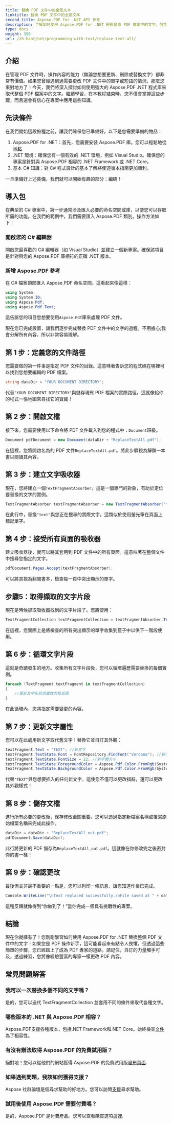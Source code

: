 ```yaml
---
title: 替換 PDF 文件中的全部文本
linktitle: 替換 PDF 文件中的全部文本
second_title: Aspose.PDF for .NET API 參考
description: 了解如何使用 Aspose.PDF for .NET 輕鬆替換 PDF 檔案中的文字。包含程式碼片段的完整指南。
type: docs
weight: 350
url: /zh-hant/net/programming-with-text/replace-text-all/
---
```

## 介紹

在管理 PDF 文件時，操作內容的能力（無論您想要更新、刪除或替換文字）都非常有價值。如果您曾經遇到過需要更改 PDF 文件中的單字或短語的情況，那麼您來對地方了！今天，我們將深入探討如何使用強大的 Aspose.PDF .NET 程式庫來取代整個 PDF 檔案中的文字。繼續學習，在本教程結束時，您不僅會掌握這些步驟，而且還會有信心在專案中應用這些知識。

## 先決條件

在我們開始這段旅程之前，讓我們確保您已準備好。以下是您需要準備的物品：

1.  Aspose.PDF for .NET：首先，您需要安裝 Aspose.PDF 庫。您可以輕鬆地從[地點](https://releases.aspose.com/pdf/net/).
2. .NET 環境：確保您有一個有效的 .NET 環境，例如 Visual Studio。確保您的專案是針對與 Aspose.PDF 相容的 .NET Framework 或 .NET Core。
3. 基本 C# 知識：對 C# 程式設計的基本了解將使遵循本指南更加順利。

一旦準備好上述裝備，我們就可以開始有趣的部分：編碼！

## 導入包

在典型的 C# 專案中，第一步通常涉及匯入必要的命名空間或庫，以便您可以存取所需的功能。在我們的範例中，我們需要匯入 Aspose.PDF 類別。操作方法如下：

### 開啟您的 C# 編輯器

開啟您最喜歡的 C# 編輯器（如 Visual Studio）並建立一個新專案。確保該項目是針對與您的 Aspose.PDF 庫相符的正確 .NET 版本。

### 新增 Aspose.PDF 參考

在 C# 檔案頂部匯入 Aspose.PDF 命名空間。這看起來像這樣：

```csharp
using System;
using System.IO;
using Aspose.Pdf;
using Aspose.Pdf.Text;
```

這告訴您的項目您想要使用`Aspose.Pdf`庫來處理 PDF 文件。

現在您已完成設置，讓我們逐步完成替換 PDF 文件中的文字的過程。不用擔心;我會分解所有內容，所以非常容易理解。

## 第 1 步：定義您的文件路徑

您需要做的第一件事是指定 PDF 文件的目錄。這意味著告訴您的程式碼在哪裡可以找到您想要編輯的 PDF 檔案。 

```csharp
string dataDir = "YOUR DOCUMENT DIRECTORY";
```

代替`"YOUR DOCUMENT DIRECTORY"`與儲存現有 PDF 檔案的實際路徑。這就像給你的程式一張地圖來尋找它的寶藏！

## 第 2 步：開啟文檔

接下來，您需要使用以下命令將 PDF 文件載入到您的程式中：`Document`班級。

```csharp
Document pdfDocument = new Document(dataDir + "ReplaceTextAll.pdf");
```

在這裡，您將開啟名為的 PDF 文件`ReplaceTextAll.pdf`。將此步驟視為解鎖一本書以閱讀其內容。

## 第 3 步：建立文字吸收器

現在，您將建立一個`TextFragmentAbsorber`，這是一個專門的對象，有助於定位要替換的文字的實例。 

```csharp
TextFragmentAbsorber textFragmentAbsorber = new TextFragmentAbsorber("text");
```

在此行中，替換`"text"`與您正在搜尋的實際文字。這類似於使用螢光筆在頁面上標記單字。

## 第 4 步：接受所有頁面的吸收器

建立吸收器後，就可以將其套用到 PDF 文件中的所有頁面。這意味著在整個文件中搜尋您指定的文字。

```csharp
pdfDocument.Pages.Accept(textFragmentAbsorber);
```

可以將其視為翻閱書本，檢查每一頁中突出顯示的單字。

## 步驟5：取得擷取的文字片段

現在是時候抓取吸收器找到的文字片段了。您將使用：

```csharp
TextFragmentCollection textFragmentCollection = textFragmentAbsorber.TextFragments;
```

在這裡，您實際上是將檢查的所有突出顯示的單字收集到籃子中以供下一階段使用。

## 第 6 步：循環文字片段

這就是奇蹟發生的地方。收集所有文字片段後，您可以循環遍歷需要替換的每個實例。 

```csharp
foreach (TextFragment textFragment in textFragmentCollection)
{
    //更新文字和其他屬性的程式碼
}
```

在此循環內，您將指定需要變更的內容。

## 第 7 步：更新文字屬性

您可以在此處用新文字取代舊文字！替換它並自訂其外觀：

```csharp
textFragment.Text = "TEXT"; //新文字
textFragment.TextState.Font = FontRepository.FindFont("Verdana"); //新字體
textFragment.TextState.FontSize = 22; //新字體大小
textFragment.TextState.ForegroundColor = Aspose.Pdf.Color.FromRgb(System.Drawing.Color.Blue); //文字顏色
textFragment.TextState.BackgroundColor = Aspose.Pdf.Color.FromRgb(System.Drawing.Color.Green); //背景顏色
```

代替`"TEXT"`與您想要插入的任何新文字。這使您不僅可以更改措辭，還可以更改其外觀樣式！

## 第 8 步：儲存文檔

進行所有必要的更改後，保存修改至關重要。您可以透過指定新檔案名稱或覆寫原始檔案名稱來完成此操作。 

```csharp
dataDir = dataDir + "ReplaceTextAll_out.pdf";
pdfDocument.Save(dataDir);
```

此行將更新的 PDF 儲存為`ReplaceTextAll_out.pdf`。這就像在你修改完之後密封你的書一樣！

## 第 9 步：確認更改

最後但並非最不重要的一點是，您可以列印一條訊息，讓您知道作業已完成。 

```csharp
Console.WriteLine("\nText replaced successfully.\nFile saved at " + dataDir);
```

這種反饋就像得到“你做到了！”當你完成一個具有挑戰性的專案。

## 結論

現在你就擁有了！您剛剛學習如何使用 Aspose.PDF for .NET 替換整個 PDF 文件中的文字！如果您是 PDF 操作新手，這可能看起來有點令人畏懼，但透過這些簡單的步驟，您已經踏上了成為 PDF 專家的道路。請記住，自訂的力量觸手可及，透過練習，您將像經驗豐富的專家一樣更改 PDF 內容。

## 常見問題解答

### 我可以一次替換多個不同的文字嗎？
是的，您可以迭代 TextFragmentCollection 並套用不同的條件來取代各種文字。

### 哪些版本的 .NET 與 Aspose.PDF 相容？
 Aspose.PDF支援各種版本，包括.NET Framework和.NET Core。始終檢查[文件](https://reference.aspose.com/pdf/net/)為了相容性。

### 有沒有辦法取得 Aspose.PDF 的免費試用版？
絕對地！您可以從他們的網站獲得 Aspose.PDF 的免費試用版[發布頁面](https://releases.aspose.com/).

### 如果遇到問題，我該如何獲得支援？
 Aspose 社群論壇是個尋求幫助的好地方。您可以訪問[支援](https://forum.aspose.com/c/pdf/10)尋求幫助。

### 試用後使用 Aspose.PDF 需要付費嗎？
是的，Aspose.PDF 是付費產品。您可以查看購買選項[這裡](https://purchase.aspose.com/buy).